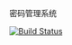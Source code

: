 密码管理系统

[![Build Status](https://travis-ci.org/chwech/passwd-manager.svg?branch=develop)](https://travis-ci.org/chwech/passwd-manager)